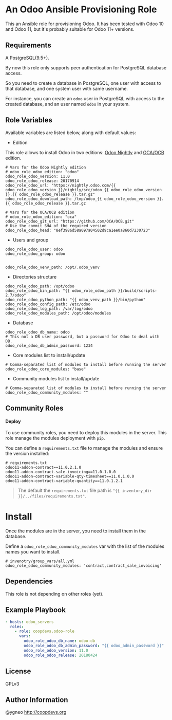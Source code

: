 An Odoo Ansible Provisioning Role
=========================================

This an Ansible role for provisioning Odoo. It has been tested with Odoo 10 and Odoo 11, but it's probably suitable for Odoo 11+ versions.

Requirements
------------

A PostgreSQL(9.5+).

By now this role only supports peer authentication for PostgreSQL database access.

So you need to create a database in PostgreSQL, one user with access to that database, and one system user with same username.

For instance, you can create an `odoo` user in PostgreSQL with access to the created database, and an user named `odoo` in your system.

Role Variables
--------------
Available variables are listed below, along with default values:

* Edition

This role allows to install Odoo in two editions: [Odoo Nightly](http://nightly.odoo.com/) and [OCA/OCB](https://github.com/OCA/OCB.git) edition.

```
# Vars for the Odoo Nightly edition
# odoo_role_odoo_edition: "odoo"
odoo_role_odoo_version: 11.0
odoo_role_odoo_release: 20170914
odoo_role_odoo_url: "https://nightly.odoo.com/{{ odoo_role_odoo_version }}/nightly/src/odoo_{{ odoo_role_odoo_version }}.{{ odoo_role_odoo_release }}.tar.gz"
odoo_role_odoo_download_path: /tmp/odoo_{{ odoo_role_odoo_version }}.{{ odoo_role_odoo_release }}.tar.gz

# Vars for the OCA/OCB edition
# odoo_role_odoo_edition: "oca"
odoo_role_odoo_git_url: "https://github.com/OCA/OCB.git"
# Use the commit SHA of the required version
odoo_role_odoo_head: "8ef3986d58a097a04502d9ca1ee0a860d7230723"
```

* Users and group

```
odoo_role_odoo_user: odoo
odoo_role_odoo_group: odoo


odoo_role_odoo_venv_path: /opt/.odoo_venv
```

* Directories structure

```
odoo_role_odoo_path: /opt/odoo
odoo_role_odoo_bin_path: "{{ odoo_role_odoo_path }}/build/scripts-2.7/odoo"
odoo_role_odoo_python_path: "{{ odoo_venv_path }}/bin/python"
odoo_role_odoo_config_path: /etc/odoo
odoo_role_odoo_log_path: /var/log/odoo
odoo_role_odoo_modules_path: /opt/odoo/modules
```

* Database

```
odoo_role_odoo_db_name: odoo
# This not a DB user password, but a password for Odoo to deal with DB.
odoo_role_odoo_db_admin_password: 1234
```

* Core modules list to install/update

```
# Comma-separated list of modules to install before running the server
odoo_role_odoo_core_modules: "base"
```

* Community modules list to install/update

```
# Comma-separated list of modules to install before running the server
odoo_role_odoo_community_modules: ""
```

Community Roles
---------------

#### Deploy
To use community roles, you need to deploy this modules in the server. This role manage the modules deployment with `pip`.

You can define a `requirements.txt` file to manage the modules and ensure the version installed:

```
# requirements.txt
odoo11-addon-contract==11.0.2.1.0
odoo11-addon-contract-sale-invoicing==11.0.1.0.0
odoo11-addon-contract-variable-qty-timesheet==11.0.1.0.0
odoo11-addon-contract-variable-quantity==11.0.1.2.1
```

> The default the `requirements.txt` file path is `"{{ inventory_dir }}/../files/requirements.txt"`.

# Install
Once the modules are in the server, you need to install them in the database.

Define a `odoo_role_odoo_community_modules` var with the list of the modules names you want to install.

```
# invenotry/group_vars/all.yml
odoo_role_odoo_community_modules: 'contract,contract_sale_invoicing'
```

Dependencies
------------

This role is not depending on other roles (yet).

Example Playbook
----------------

```yaml
- hosts: odoo_servers
  roles:
    - role: coopdevs.odoo-role
      vars:
        odoo_role_odoo_db_name: odoo-db
        odoo_role_odoo_db_admin_password: "{{ odoo_admin_password }}"
        odoo_role_odoo_version: 11.0
        odoo_role_odoo_release: 20180424
```

License
-------

GPLv3

Author Information
------------------

@ygneo
http://coopdevs.org
